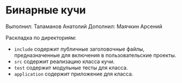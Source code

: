 # Бинарные кучи

Выполнил: Таламанов Анатолий
Дополнил: Маячкин Арсений

Раскладка по директориям:

  - `include` содержит публичные заголовочные файлы, предназначенные для
    включения в пользовательские проекты.
  - `src` содержит реализацию класса кучи.
  - `test` содержит модульные тесты для класса.
  - `application` содержит приложение для класса.
